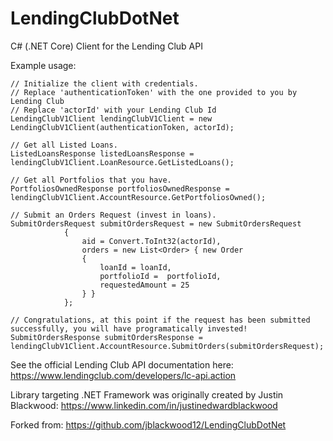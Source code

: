 LendingClubDotNet
=========

C# (.NET Core) Client for the Lending Club API

Example usage:
```
// Initialize the client with credentials.
// Replace 'authenticationToken' with the one provided to you by Lending Club
// Replace 'actorId' with your Lending Club Id
LendingClubV1Client lendingClubV1Client = new LendingClubV1Client(authenticationToken, actorId);

// Get all Listed Loans.
ListedLoansResponse listedLoansResponse = lendingClubV1Client.LoanResource.GetListedLoans();

// Get all Portfolios that you have.
PortfoliosOwnedResponse portfoliosOwnedResponse = lendingClubV1Client.AccountResource.GetPortfoliosOwned();

// Submit an Orders Request (invest in loans).
SubmitOrdersRequest submitOrdersRequest = new SubmitOrdersRequest
			{
				aid = Convert.ToInt32(actorId),
				orders = new List<Order> { new Order
				{
					loanId = loanId,
					portfolioId =  portfolioId,
					requestedAmount = 25
				} }
			};

// Congratulations, at this point if the request has been submitted successfully, you will have programatically invested!
SubmitOrdersResponse submitOrdersResponse = lendingClubV1Client.AccountResource.SubmitOrders(submitOrdersRequest);
```

See the official Lending Club API documentation here:
https://www.lendingclub.com/developers/lc-api.action

Library targeting .NET Framework was originally created by Justin Blackwood:
https://www.linkedin.com/in/justinedwardblackwood

Forked from: 
https://github.com/jblackwood12/LendingClubDotNet
